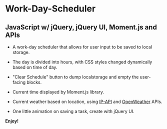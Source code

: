 # Work-Day-Scheduler
## JavaScript w/ jQuery, jQuery UI, Moment.js and APIs

* A work-day scheduler that allows for user input to be saved to local storage.

* The day is divided into hours, with CSS styles changed dynamically based on time of day.

* "Clear Schedule" button to dump localstorage and empty the user-facing blocks.

* Current time displayed by Moment.js library.

* Current weather based on location, using [IP-API](https://www.ip-api.com) and [OpenWeather](https://openweathermap.org/) APIs.

* One little animation on saving a task, create with jQuery UI.

**Enjoy!**

